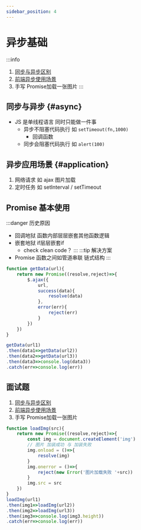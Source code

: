 ```yaml
---
sidebar_position: 4
---
```


# 异步基础
:::info
1. [同步与异步区别](#async)
2. [前端异步使用场景](#application)
3. 手写 Promise加载一张图片
:::

## 同步与异步 {#async}
- JS 是单线程语言 同时只能做一件事
  - 异步不阻塞代码执行 如 `setTimeout(fn,1000)`
    - 回调函数
  - 同步会阻塞代码执行 如 `alert(100)`

## 异步应用场景 {#application}
1. 网络请求 如 ajax 图片加载
2. 定时任务 如 setInterval / setTimeout

## Promise 基本使用
:::danger 历史原因
- 回调地狱 函数内部层层嵌套其他函数逻辑
- 嵌套地狱 if层层嵌套if
  - check clean code？
:::
:::tip 解决方案
- Promise 函数之间如管道串联 链式结构
:::
```js title='promise1.js'
function getData(url){
    return new Promise((resolve,reject)=>{
        $.ajax({
            url,
            success(data){
                resolve(data)
            },
            error(err){
                reject(err)
            }
        })
    })
}

getData(url1)
.then(data1=>getData(url2))
.then(data2=>getData(url3))
.then(data3=>console.log(data3))
.catch(err=>console.log(err))
```

## 面试题
1. [同步与异步区别](#async)
2. [前端异步使用场景](#application)
3. 手写 Promise加载一张图片
```js
function loadImg(src){
    return new Promise((resolve,reject)=>{
        const img = document.createElement('img')
        // 图片 加装成功 与 加装失败
        img.onload = ()=>{
            resolve(img)
        }
        img.onerror = ()=>{
            reject(new Error('图片加载失败 '+src))
        }
        img.src = src
    })
}
loadImg(url1)
.then(img1=>loadImg(url2))
.then(img2=>loadImg(url3))
.then(img3=>console.log(img3.height))
.catch(err=>console.log(err))
```
